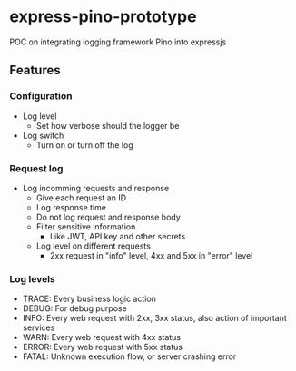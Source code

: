 # express-pino-prototype
POC on integrating logging framework Pino into expressjs

## Features

### Configuration
- Log level
  - Set how verbose should the logger be
- Log switch
  - Turn on or turn off the log

### Request log
- Log incomming requests and response
  - Give each request an ID
  - Log response time
  - Do not log request and response body
  - Filter sensitive information
    - Like JWT, API key and other secrets
  - Log level on different requests
    - 2xx request in "info" level, 4xx and 5xx in "error" level

### Log levels

- TRACE: Every business logic action
- DEBUG: For debug purpose
- INFO: Every web request with 2xx, 3xx status, also action of important services
- WARN: Every web request with 4xx status
- ERROR: Every web request with 5xx status
- FATAL: Unknown execution flow, or server crashing error
